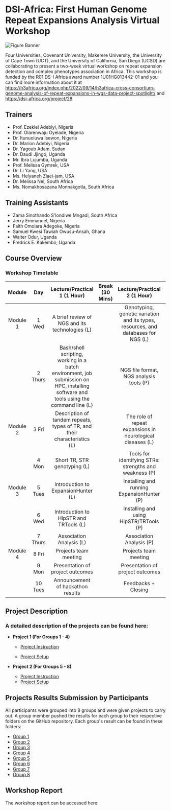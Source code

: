 # DSI-Africa: First Human Genome Repeat Expansions Analysis Virtual Workshop

![Figure Banner](https://github.com/ItunuIsewon/DS-I_Africa_Repeats_Workshop2024/blob/main/Images/dsi-africa-workshop-banner.png)


Four Universities, Covenant University, Makerere University, the University of Cape Town (UCT), and the University of California, San Diego (UCSD) are collaborating to present a two-week virtual workshop on repeat expansion detection and complex phenotypes association in Africa. This workshop is funded by the R01 DS-I Africa award number 1U01HG013442-01 and you can find more information about it at https://h3africa.org/index.php/2022/09/14/h3africa-cross-consortium-genome-analysis-of-repeat-expansions-in-wgs-data-project-spotlight/ and https://dsi-africa.org/project/28


## Trainers
+ Prof. Ezekiel Adebiyi, Nigeria
+ Prof. Olarenwaju Oyelade, Nigeria
+ Dr.  Itunuoluwa Isewon, Nigeria
+ Dr. Marion Adebiyi, Nigeria
+ Dr. Yagoub Adam, Sudan
+ Dr. Daudi Jjingo, Uganda
+ Mr. Ibra Lujumba, Uganda
+ Prof. Melissa Gymrek, USA
+ Dr. Li Yang, USA
+ Ms. Helyaneh Ziaei-jam, USA
+ Dr. Melissa Nel, South Africa
+ Ms. Nomakhosazana Monnakgotla, South Africa

## Training Assistants
+ Zama Sinothando S'londiwe Mngadi, South Africa
+ Jerry Emmanuel, Nigeria
+ Faith Omolara Adegoke, Nigeria
+ Samuel Kwesi Tawiah Owusu-Ansah, Ghana
+ Walter Odur, Uganda
+ Fredrick E. Kakembo, Uganda

## Course Overview
### Workshop Timetable
|**Module**|**Day**|**Lecture/Practical 1 (1 Hour)**|**Break (30 Mins)**|**Lecture/Practical 2 (1 Hour)**|**Research Talks (15 Mins)**|
|:---:|:---:|:---:|:---:|:---:|:---:|
Module 1 | 1 Wed | A brief review of NGS and its technologies (L) | | Genotyping, genetic variation and its types, resources, and databases for NGS (L) |General Introductions of Training Team and Participants
| | 2 Thurs | Bash/shell scripting, working in a batch environment, job submission on HPC, installing software and tools using the command line (L) | | NGS file format, NGS analysis tools  (P) | Ms. Nomakhosazana Monnakgotla Talk|
Module 2| 3 Fri | Description of tandem repeats, types of TR, and their characteristics (L) | | The role of repeat expansions in neurological diseases (L) | Divide participants into Groups|
| | 4 Mon | Short TR, STR genotyping (L) | | Tools for identifying STRs: strengths and weakness (P) | Brief description of the projects |
Module 3 | 5 Tues | Introduction to ExpansionHunter (L) | | Installing and running ExpansionHunter (P) | Jumoke Adeyemi, Walter Odur Talk|
| | 6 Wed | Introduction to HipSTR and TRTools  (L) | | Installing and using HipSTR/TRTools  (P) | | 
| | 7 Thurs | Association Analysis (L) | | Association Analysis (P)| | 
Module 4| 8 Fri | Projects team meeting | | Projects team meeting| | 
| | 9 Mon | Presentation of project outcomes | | Presentation of project outcomes| |
| | 10 Tues | Announcement of hackathon results | | Feedbacks + Closing | |


## Project Description
### A detailed description of the projects can be found here:
+ **Project 1 (For Groups 1 - 4)**
    + [Project Instruction](https://github.com/ItunuIsewon/repeatsanalysis_2024/blob/main/Projects_Description/Project1-Instruction.md)
      
    + [Project Setup](https://github.com/ItunuIsewon/repeatsanalysis_2024/blob/main/Projects_Description/PROJECT1-SETUP.pdf)
       
+ **Project 2 (For Groups 5 - 8)**
    + [Project Instruction](https://github.com/ItunuIsewon/repeatsanalysis_2024/blob/main/Projects_Description/PROJECT2-INSTRUCTIONS.pdf)
    + [Project Setup](https://github.com/ItunuIsewon/repeatsanalysis_2024/blob/main/Projects_Description/PROJECT2-SETUP.pdf)


## Projects Results Submission by Participants
All participants were grouped into 8 groups and were given projects to carry out. A group member pushed the results for each group to their respective folders on the GitHub repository. Each group's result can be found in these folders:

+ [Group 1](https://github.com/ItunuIsewon/repeatsanalysis_2024/tree/main/Group_1)
+ [Group 2](https://github.com/ItunuIsewon/repeatsanalysis_2024/tree/main/Group_2)
+ [Group 3](https://github.com/ItunuIsewon/repeatsanalysis_2024/tree/main/Group_3)
+ [Group 4](https://github.com/ItunuIsewon/repeatsanalysis_2024/tree/main/Group_4)
+ [Group 5](https://github.com/ItunuIsewon/repeatsanalysis_2024/tree/main/Group_5)
+ [Group 6](https://github.com/ItunuIsewon/repeatsanalysis_2024/tree/main/Group_6)
+ [Group 7](https://github.com/ItunuIsewon/repeatsanalysis_2024/tree/main/Group_7)
+ [Group 8](https://github.com/ItunuIsewon/repeatsanalysis_2024/tree/main/Group_8)

  
## Workshop Report
The workshop report can be accessed here: 

